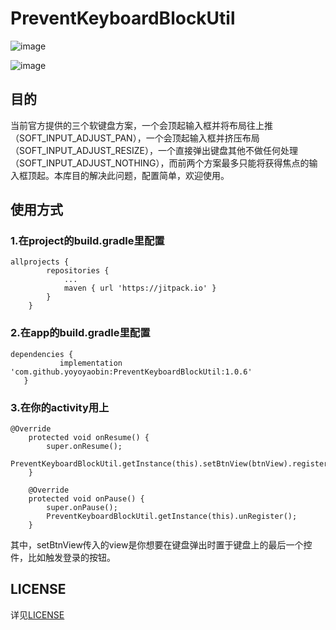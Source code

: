 
# PreventKeyboardBlockUtil

![image](https://jitpack.io/v/yoyoyaobin/PreventKeyboardBlockUtil.svg)


![image](https://github.com/yoyoyaobin/PreventKeyboardBlockUtil/blob/master/app/src/main/assets/1.gif)

## 目的
当前官方提供的三个软键盘方案，一个会顶起输入框并将布局往上推（SOFT_INPUT_ADJUST_PAN），一个会顶起输入框并挤压布局（SOFT_INPUT_ADJUST_RESIZE），一个直接弹出键盘其他不做任何处理（SOFT_INPUT_ADJUST_NOTHING），而前两个方案最多只能将获得焦点的输入框顶起。本库目的解决此问题，配置简单，欢迎使用。
## 使用方式
### 1.在project的build.gradle里配置
```
allprojects {
		repositories {
			...
			maven { url 'https://jitpack.io' }
		}
	}
```
### 2.在app的build.gradle里配置
 ```
 dependencies {
	        implementation 'com.github.yoyoyaobin:PreventKeyboardBlockUtil:1.0.6'
	}
 ```
 
 ### 3.在你的activity用上
 ```
 @Override
     protected void onResume() {
         super.onResume();
         PreventKeyboardBlockUtil.getInstance(this).setBtnView(btnView).register();
     }
 
     @Override
     protected void onPause() {
         super.onPause();
         PreventKeyboardBlockUtil.getInstance(this).unRegister();
     }
 ```
 其中，setBtnView传入的view是你想要在键盘弹出时置于键盘上的最后一个控件，比如触发登录的按钮。
 
 ## LICENSE
详见[LICENSE](https://github.com/yoyoyaobin/PreventKeyboardBlockUtil/blob/master/LICENSE)
